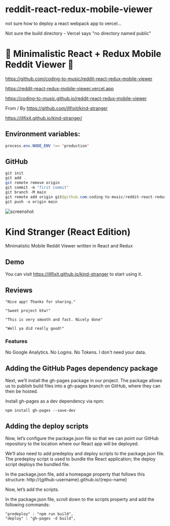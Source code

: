 # reddit-react-redux-mobile-viewer

not sure how to deploy a react webpack app to vercel...

Not sure the build directory - Vercel says "no directory named public"

# 🚀 Minimalistic React + Redux Mobile Reddit Viewer 🚀

https://github.com/coding-to-music/reddit-react-redux-mobile-viewer

https://reddit-react-redux-mobile-viewer.vercel.app

https://coding-to-music.github.io/reddit-react-redux-mobile-viewer

From / By https://github.com/illfixit/kind-stranger

https://illfixit.github.io/kind-stranger/

## Environment variables:

```java
process.env.NODE_ENV !== 'production'
```

## GitHub

```java
git init
git add .
git remote remove origin
git commit -m "first commit"
git branch -M main
git remote add origin git@github.com:coding-to-music/reddit-react-redux-mobile-viewer.git
git push -u origin main
```


![screenshot](https://i.redd.it/9go05rx77bx61.jpg)


# Kind Stranger (React Edition)
Minimalistic Mobile Reddit Viewer written in React and Redux

## Demo
You can visit https://illfixit.github.io/kind-stranger to start using it.

## Reviews

```
"Nice app! Thanks for sharing."
```

```
"Sweet project btw!"
```

```
"This is very smooth and fast. Nicely done"
```

```
"Well ya did really good!"
```

### Features
No Google Analytics. No Logins. No Tokens. I don't need your data.

## Adding the GitHub Pages dependency package
Next, we’ll install the gh-pages package in our project. The package allows us to publish build files into a gh-pages branch on GitHub, where they can then be hosted.

Install gh-pages as a dev dependency via npm:

```
npm install gh-pages --save-dev
```
## Adding the deploy scripts
Now, let’s configure the package.json file so that we can point our GitHub repository to the location where our React app will be deployed.

We’ll also need to add predeploy and deploy scripts to the package.json file. The predeploy script is used to bundle the React application; the deploy script deploys the bundled file.

In the package.json file, add a homepage property that follows this structure: http://{github-username}.github.io/{repo-name}

Now, let’s add the scripts.

In the package.json file, scroll down to the scripts property and add the following commands:

```
"predeploy" : "npm run build",
"deploy" : "gh-pages -d build",
```
